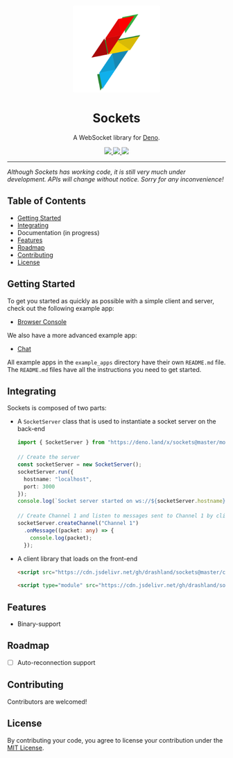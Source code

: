 <p align="center">
  <a href="https://drash.io">
    <img height="200" src="logo.svg" alt="Sockets">
  </a>
  <h1 align="center">Sockets</h1>
</p>
<p align="center">A WebSocket library for <a href="https://github.com/denoland/deno">Deno</a>.</p>
<p align="center">
  <a href="https://github.com/drashland/sockets/actions">
    <img src="https://img.shields.io/github/workflow/status/drashland/sockets/master?label=ci">
  </a>
  <a href="https://discord.gg/SgejNXq">
    <img src="https://img.shields.io/badge/chat-on%20discord-blue">
  </a>
  <a href="https://twitter.com/drash_land">
    <img src="https://img.shields.io/twitter/url?label=%40drash_land&style=social&url=https%3A%2F%2Ftwitter.com%2Fdrash_land">
  </a>
</p>

---

_Although Sockets has working code, it is still very much under development. APIs will change without notice. Sorry for any inconvenience!_

## Table of Contents
- [Getting Started](#getting-started)
- [Integrating](#integrating)
- Documentation (in progress)
- [Features](#features)
- [Roadmap](#roadmap)
- [Contributing](#contributing)
- [License](#license)

## Getting Started

To get you started as quickly as possible with a simple client and server, check out the following example app:

* [Browser Console](./example_apps/browser_console)

We also have a more advanced example app:

* [Chat](./example_apps/chat)

All example apps in the `example_apps` directory have their own `README.md` file. The `README.md` files have all the instructions you need to get started.

## Integrating

Sockets is composed of two parts:

* A `SocketServer` class that is used to instantiate a socket server on the back-end

    ```typescript
    import { SocketServer } from "https://deno.land/x/sockets@master/mod.ts";
    
    // Create the server
    const socketServer = new SocketServer();
    socketServer.run({
      hostname: "localhost",
      port: 3000
    });
    console.log(`Socket server started on ws://${socketServer.hostname}:${socketServer.port}`);

    // Create Channel 1 and listen to messages sent to Channel 1 by clients
    socketServer.createChannel("Channel 1")
      .onMessage((packet: any) => {
        console.log(packet);
      });
    ```

* A client library that loads on the front-end

    ```html
    <script src="https://cdn.jsdelivr.net/gh/drashland/sockets@master/client.js">
    ```

    ```html
    <script type="module" src="https://cdn.jsdelivr.net/gh/drashland/sockets@master/client-module.js">
    ```

## Features
    
- Binary-support

## Roadmap

- [ ] Auto-reconnection support

## Contributing

Contributors are welcomed!

## License

By contributing your code, you agree to license your contribution under the [MIT License](./LICENSE).
